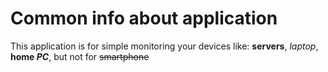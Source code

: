 # Common info about application
This application is for simple monitoring your devices like: **servers**, *laptop*, **home _PC_**, but not for ~~smartphone~~
